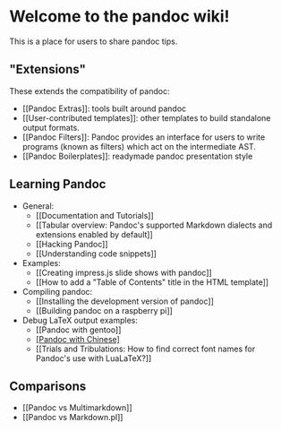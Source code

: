 # Welcome to the pandoc wiki!

This is a place for users to share pandoc tips.

## "Extensions" ##

These extends the compatibility of pandoc:

- [[Pandoc Extras]]: tools built around pandoc
- [[User-contributed templates]]: other templates to build standalone output formats.
- [[Pandoc Filters]]: Pandoc provides an interface for users to write programs (known as filters) which act on the intermediate AST.
- [[Pandoc Boilerplates]]: readymade pandoc presentation style

## Learning Pandoc ##

- General:
	- [[Documentation and Tutorials]]
	- [[Tabular overview: Pandoc's supported Markdown dialects and extensions enabled by default]]
	- [[Hacking Pandoc]]
	- [[Understanding code snippets]]
- Examples:
	- [[Creating impress.js slide shows with pandoc]]
	- [[How to add a "Table of Contents" title in the HTML template]]
- Compiling pandoc:
	- [[Installing the development version of pandoc]]
	- [[Building pandoc on a raspberry pi]]
- Debug LaTeX output examples:
	- [[Pandoc with gentoo]]
	- [[Pandoc with Chinese]](简体中文)
	- [[Trials and Tribulations: How to find correct font names for Pandoc's use with LuaLaTeX?]]


## Comparisons ##

- [[Pandoc vs Multimarkdown]]
- [[Pandoc vs Markdown.pl]]